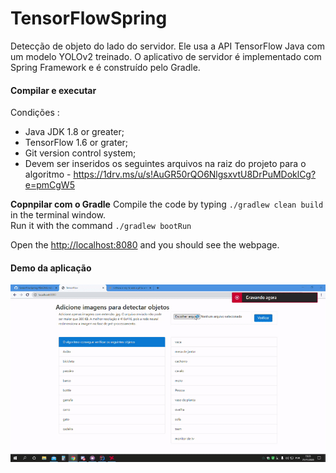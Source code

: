 # TensorFlowSpring
Detecção de objeto do lado do servidor. Ele usa a API TensorFlow Java com um modelo YOLOv2 treinado. O aplicativo de servidor é implementado com Spring Framework e é construído pelo Gradle.

#### Compilar e executar

Condições :
- Java JDK 1.8 or greater;
- TensorFlow 1.6 or grater;
- Git version control system;
- Devem ser inseridos os seguintes arquivos na raiz do projeto para o algoritmo - https://1drv.ms/u/s!AuGR50rQO6NlgsxvtU8DrPuMDoklCg?e=pmCgW5


**Copnpilar com o Gradle**
Compile the code by typing `./gradlew clean build` in the terminal window.<br/>
Run it with the command `./gradlew bootRun`

Open the [http://localhost:8080](http://localhost:8080) and you should see the webpage.<br/>

#### Demo da aplicação

![Alt Text](gif.gif)
